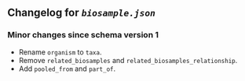 ## Changelog for *`biosample.json`*

### Minor changes since schema version 1

* Rename `organism` to `taxa`.
* Remove `related_biosamples` and `related_biosamples_relationship`.
* Add `pooled_from` and `part_of`.
